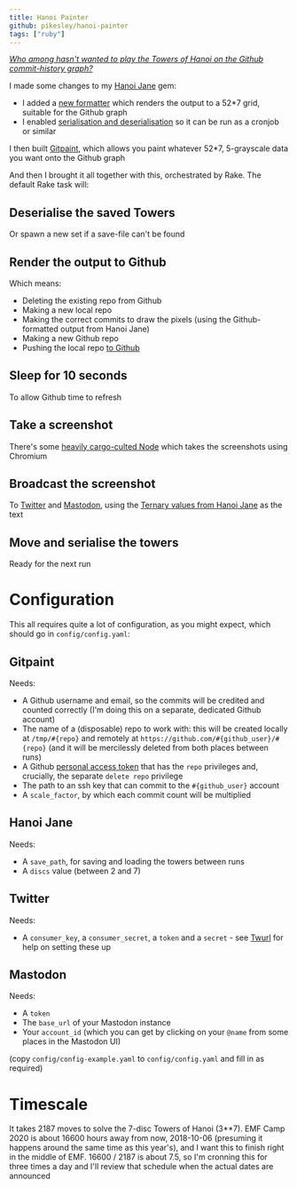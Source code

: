 ```yaml
---
title: Hanoi Painter
github: pikesley/hanoi-painter
tags: ["ruby"]
---
```

_[Who among hasn't wanted to play the Towers of Hanoi on the Github commit-history graph?](https://github.com/towers-of-hanoi)_

I made some changes to my [Hanoi Jane](http://sam.pikesley.org/projects/hanoi-jane/) gem:
* I added a [new formatter](https://github.com/pikesley/hanoi-jane/blob/master/lib/hanoi/jane/formatters/github.rb) which renders the output to a 52*7 grid, suitable for the Github graph
* I enabled [serialisation and deserialisation](https://github.com/pikesley/hanoi-jane/blob/master/spec/hanoi/jane/serialise_spec.rb) so it can be run as a cronjob or similar

I then built [Gitpaint](http://sam.pikesley.org/projects/gitpaint/), which allows you paint whatever 52*7, 5-grayscale data you want onto the Github graph

And then I brought it all together with this, orchestrated by Rake. The default Rake task will:

## Deserialise the saved Towers

Or spawn a new set if a save-file can't be found

## Render the output to Github

Which means:

* Deleting the existing repo from Github
* Making a new local repo
* Making the correct commits to draw the pixels (using the Github-formatted output from Hanoi Jane)
* Making a new Github repo
* Pushing the local repo [to Github](https://github.com/towers-of-hanoi)

## Sleep for 10 seconds

To allow Github time to refresh

## Take a screenshot

There's some [heavily cargo-culted Node](https://github.com/pikesley/hanoi-painter/blob/master/snapper.js) which takes the screenshots using Chromium

## Broadcast the screenshot

To [Twitter](https://twitter.com/hanoi_jane) and [Mastodon](https://mastodon.me.uk/@hanoi_jane), using the [Ternary values from Hanoi Jane](https://github.com/pikesley/hanoi-jane/blob/master/README.md#constrained-version) as the text

## Move and serialise the towers

Ready for the next run

# Configuration

This all requires quite a lot of configuration, as you might expect, which should go in `config/config.yaml`:

## Gitpaint

Needs:
* A Github username and email, so the commits will be credited and counted correctly (I'm doing this on a separate, dedicated Github account)
* The name of a (disposable) repo to work with: this will be created locally at `/tmp/#{repo}` and remotely at `https://github.com/#{github_user}/#{repo}` (and it will be mercilessly deleted from both places between runs)
* A Github [personal access token](https://github.com/settings/tokens) that has the `repo` privileges and, crucially, the separate `delete repo` privilege
* The path to an ssh key that can commit to the `#{github_user}` account
* A `scale_factor`, by which each commit count will be multiplied

## Hanoi Jane

Needs:
* A `save_path`, for saving and loading the towers between runs
* A `discs` value (between 2 and 7)

## Twitter

Needs:
* A `consumer_key`, a `consumer_secret`, a `token` and a `secret` - see [Twurl](https://github.com/twitter/twurl/blob/master/README) for help on setting these up

## Mastodon

Needs:
* A `token`
* The `base_url` of your Mastodon instance
* Your `account_id` (which you can get by clicking on your `@name` from some places in the Mastodon UI)

(copy `config/config-example.yaml` to `config/config.yaml` and fill in as required)

# Timescale

It takes 2187 moves to solve the 7-disc Towers of Hanoi (3**7). EMF Camp 2020 is about 16600 hours away from now, 2018-10-06 (presuming it happens around the same time as this year's), and I want this to finish right in the middle of EMF. 16600 / 2187 is about 7.5, so I'm cronning this for three times a day and I'll review that schedule when the actual dates are announced
